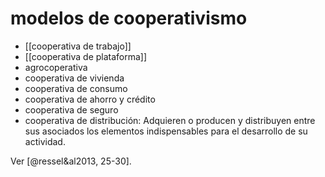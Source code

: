 # modelos de cooperativismo
- [[cooperativa de trabajo]]
- [[cooperativa de plataforma]]
- agrocoperativa
- cooperativa de vivienda
- cooperativa de consumo
- cooperativa de ahorro y crédito
- cooperativa de seguro
- cooperativa de distribución: Adquieren o producen y distribuyen entre sus  asociados los elementos indispensables para el desarrollo de su  actividad.

Ver [@ressel&al2013, 25-30].